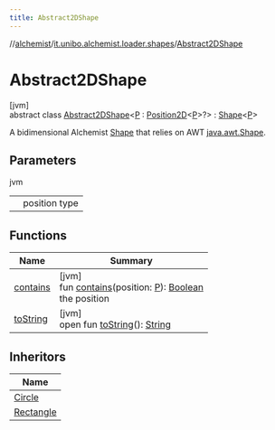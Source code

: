 ```yaml
---
title: Abstract2DShape
---
```

//[alchemist](../../../index.html)/[it.unibo.alchemist.loader.shapes](../index.html)/[Abstract2DShape](index.html)



# Abstract2DShape



[jvm]\
abstract class [Abstract2DShape](index.html)<[P](index.html) : [Position2D](../../it.unibo.alchemist.model.interfaces/-position2-d/index.html)<[P](../-circle/index.html)>?> : [Shape](../-shape/index.html)<[P](../-circle/index.html)> 

A bidimensional Alchemist [Shape](../-shape/index.html) that relies on AWT [java.awt.Shape](https://docs.oracle.com/javase/8/docs/api/java/awt/Shape.html).



## Parameters


jvm

| | |
|---|---|
| <P> | position type |



## Functions


| Name | Summary |
|---|---|
| [contains](contains.html) | [jvm]<br>fun [contains](contains.html)(position: [P](../-circle/index.html)): [Boolean](https://kotlinlang.org/api/latest/jvm/stdlib/kotlin/-boolean/index.html)<br>the position |
| [toString](to-string.html) | [jvm]<br>open fun [toString](to-string.html)(): [String](https://docs.oracle.com/javase/8/docs/api/java/lang/String.html) |


## Inheritors


| Name |
|---|
| [Circle](../-circle/index.html) |
| [Rectangle](../-rectangle/index.html) |

